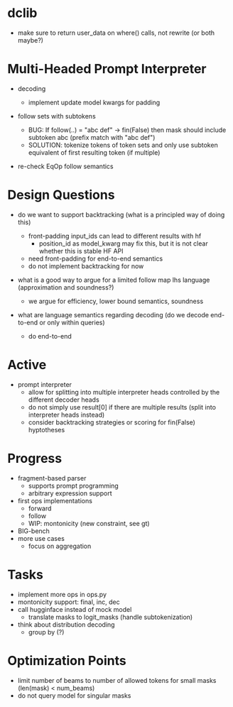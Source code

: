 # dclib

* make sure to return user_data on where() calls, not rewrite (or both maybe?)

# Multi-Headed Prompt Interpreter

* decoding
    - implement update model kwargs for padding

* follow sets with subtokens
    - BUG: If follow(..) = "abc def" -> fin(False) then mask should include subtoken abc (prefix match with "abc def")
    - SOLUTION: tokenize tokens of token sets and only use subtoken equivalent of first resulting token (if multiple)
* re-check EqOp follow semantics

# Design Questions

* do we want to support backtracking (what is a principled way of doing this)
    * front-padding input_ids can lead to different results with hf
        - position_id as model_kwarg may fix this, but it is not clear whether this is stable HF API
    
    - need front-padding for end-to-end semantics
    - do not implement backtracking for now

* what is a good way to argue for a limited follow map lhs language (approximation and soundness?)
    - we argue for efficiency, lower bound semantics, soundness

* what are language semantics regarding decoding (do we decode end-to-end or only within queries)
    - do end-to-end

# Active

* prompt interpreter
    - allow for splitting into multiple interpreter heads controlled by the different decoder heads
    - do not simply use result[0] if there are multiple results (split into interpreter heads instead)
    - consider backtracking strategies or scoring for fin(False) hyptotheses

# Progress

* fragment-based parser
    - supports prompt programming
    - arbitrary expression support
* first ops implementations 
    - forward
    - follow
    - WIP: montonicity (new constraint, see gt)
* BIG-bench
* more use cases
    - focus on aggregation

# Tasks

* implement more ops in ops.py
* montonicity support: final, inc, dec
* call hugginface instead of mock model
    * translate masks to logit_masks (handle subtokenization)
* think about distribution decoding
    * group by (?)

# Optimization Points

* limit number of beams to number of allowed tokens for small masks (len(mask) < num_beams)
* do not query model for singular masks
